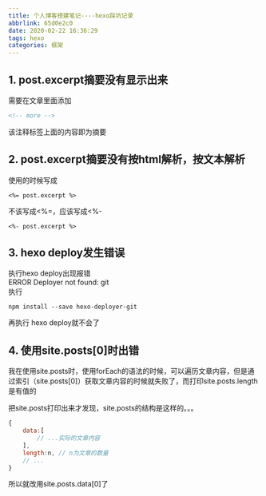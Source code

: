 ```yaml
---
title: 个人博客搭建笔记----hexo踩坑记录
abbrlink: 65d0e2c0
date: 2020-02-22 16:36:29
tags: hexo
categories: 框架
---
```

## 1. post.excerpt摘要没有显示出来
<!-- more -->
需要在文章里面添加 
```html
<!-- more -->
```
该注释标签上面的内容即为摘要

## 2. post.excerpt摘要没有按html解析，按文本解析
使用的时候写成
```ejs
<%= post.excerpt %>
```
不该写成<%=，应该写成<%-
```ejs
<%- post.excerpt %>
```

## 3. hexo deploy发生错误  
执行hexo deploy出现报错  
ERROR Deployer not found: git  
执行
```
npm install --save hexo-deployer-git
```
再执行
hexo deploy就不会了

## 4. 使用site.posts[0]时出错
我在使用site.posts时，使用forEach的语法的时候，可以遍历文章内容，但是通过索引（site.posts[0]）获取文章内容的时候就失败了，而打印site.posts.length是有值的

把site.posts打印出来才发现，site.posts的结构是这样的。。。
```javascript
{
    data:[
        // ...实际的文章内容
    ],
    length:n, // n为文章的数量
    // ...
}
```
所以就改用site.posts.data[0]了